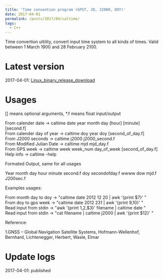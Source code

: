```yaml
---
title: 'Time convention program (GPST, JD, J2000, DOY)'
date: 2017-04-01
permalink: /posts/2017/04/caltime/
tags:
  - C++
---
```


Time convertion ultility, convert input time system to all kinds of times. Valid between 1 March 1900 and 28 February 2100.

Latest version
======
2017-04-01: [Linux_binary_release_download](https://newcastle-my.sharepoint.com/:u:/g/personal/nyc40_newcastle_ac_uk/Edui1ZDqezVKhRfPh1b2rCIBc4XF9BE0BI8uQfWTMNi1Ew?e=bBVzpR)


Usages
======
  [] means optional arguments, *.f means float input/output 

  From calender date        -> caltime date  year month day [hour] [minute] [second.f]  
  From calender day of year -> caltime doy   year doy [second_of_day.f]  
  From J2000 seconds        -> caltime j2000 j2000_second.f  
  From Modified Julian Date -> caltime mjd   mjd_day.f  
  From GPS week             -> caltime week  week_num day_of_week [second_of_day.f]  
  Help info                 -> caltime -help  
  
Formated Output, same for all usages  
  
  Year month day hour minute second.f doy secondofday.f wwww dow mjd.f J200sec.f  

Examples usages:  
  
  From month day to doy  -> "caltime date 2012 12 20 | awk '{print $7}'  "  
  From doy to gps week   -> "caltime date 2012 231   | awk '{print $9,$10}'  "  
  Read input from stdin  -> "awk '{print $1,$2,$3}' filename | caltime date  "  
  Read input from stdin  -> "cat filename | caltime j2000 | awk '{print $12}' "   
  
Reference:  
  
1.GNSS – Global Navigation Satellite Systems, Hofmann-Wellenhof, Bernhard, Lichtenegger, Herbert, Wasle, Elmar  


Update logs
======
2017-04-01: published  
